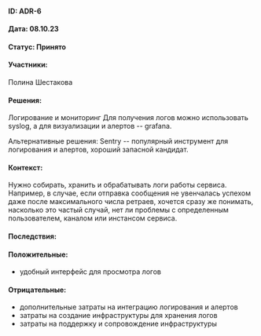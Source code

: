 #### ID: ADR-6

#### Дата: 08.10.23

#### Статус: Принято

#### Участники:
Полина Шестакова

#### Решения:
Логирование и мониторинг
Для получения логов можно использовать syslog, а для визуализации и алертов -- grafana.

Альтернативные решения: 
Sentry -- популярный инструмент для логирования и алертов, хороший запасной кандидат.

#### Контекст:
Нужно собирать, хранить и обрабатывать логи работы сервиса.
Например, в случае, если отправка сообщения не увенчалась успехом даже после максимального числа ретраев, хочется сразу же понимать, насколько это частый случай, нет ли проблемы с определенным пользователем, каналом или инстансом сервиса.

#### Последствия:

#### Положительные:
* удобный интерфейс для просмотра логов

#### Отрицательные:
* дополнительные затраты на интеграцию логирования и алертов
* затраты на создание инфраструктуры для хранения логов
* затраты на поддержку и сопровождение инфраструктуры
